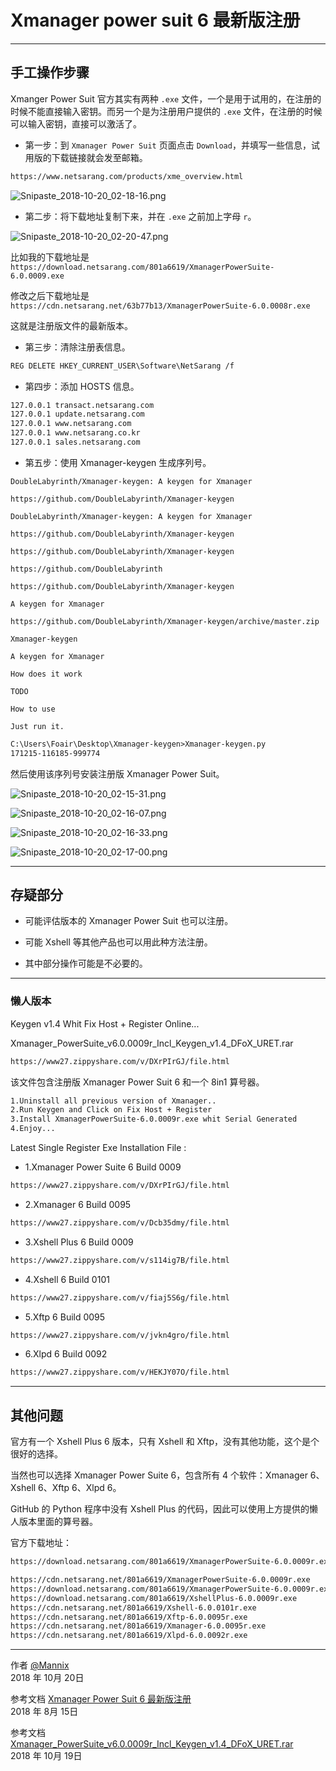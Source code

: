 ﻿# Xmanager power suit 6 最新版注册

------

## 手工操作步骤

Xmanger Power Suit 官方其实有两种 `.exe` 文件，一个是用于试用的，在注册的时候不能直接输入密钥。而另一个是为注册用户提供的 `.exe` 文件，在注册的时候可以输入密钥，直接可以激活了。

* 第一步：到 `Xmanager Power Suit` 页面点击 `Download`，并填写一些信息，试用版的下载链接就会发至邮箱。

```txt
https://www.netsarang.com/products/xme_overview.html
```

![Snipaste_2018-10-20_02-18-16.png](https://whitecell.io/upload/attach/201810/151_69N9VM8UNHEWZG2.png "Snipaste_2018-10-20_02-18-16.png")

* 第二步：将下载地址复制下来，并在 `.exe` 之前加上字母 `r`。

![Snipaste_2018-10-20_02-20-47.png](https://whitecell.io/upload/attach/201810/151_5RNQ8WT4VD4M3H8.png "Snipaste_2018-10-20_02-20-47.png")

比如我的下载地址是 `https://download.netsarang.com/801a6619/XmanagerPowerSuite-6.0.0009.exe`

修改之后下载地址是 `https://cdn.netsarang.net/63b77b13/XmanagerPowerSuite-6.0.0008r.exe`

这就是注册版文件的最新版本。

* 第三步：清除注册表信息。

```txt
REG DELETE HKEY_CURRENT_USER\Software\NetSarang /f
```

* 第四步：添加 HOSTS 信息。

```txt
127.0.0.1 transact.netsarang.com
127.0.0.1 update.netsarang.com
127.0.0.1 www.netsarang.com
127.0.0.1 www.netsarang.co.kr
127.0.0.1 sales.netsarang.com
```

* 第五步：使用 Xmanager-keygen 生成序列号。

```
DoubleLabyrinth/Xmanager-keygen: A keygen for Xmanager

https://github.com/DoubleLabyrinth/Xmanager-keygen

DoubleLabyrinth/Xmanager-keygen: A keygen for Xmanager

https://github.com/DoubleLabyrinth/Xmanager-keygen

https://github.com/DoubleLabyrinth/Xmanager-keygen

https://github.com/DoubleLabyrinth

https://github.com/DoubleLabyrinth/Xmanager-keygen

A keygen for Xmanager

https://github.com/DoubleLabyrinth/Xmanager-keygen/archive/master.zip

Xmanager-keygen

A keygen for Xmanager

How does it work

TODO

How to use

Just run it.
```

```txt
C:\Users\Foair\Desktop\Xmanager-keygen>Xmanager-keygen.py
171215-116185-999774
```

然后使用该序列号安装注册版 Xmanager Power Suit。

![Snipaste_2018-10-20_02-15-31.png](https://whitecell.io/upload/attach/201810/151_VYANXMU5B598UFN.png "Snipaste_2018-10-20_02-15-31.png")

![Snipaste_2018-10-20_02-16-07.png](https://whitecell.io/upload/attach/201810/151_N6PZBGNSE3HRWQ6.png "Snipaste_2018-10-20_02-16-07.png")

![Snipaste_2018-10-20_02-16-33.png](https://whitecell.io/upload/attach/201810/151_NC7JWTY2W7NMHW7.png "Snipaste_2018-10-20_02-16-33.png")

![Snipaste_2018-10-20_02-17-00.png](https://whitecell.io/upload/attach/201810/151_2XYVH4WTMSKXS3Q.png "Snipaste_2018-10-20_02-17-00.png")

---

## 存疑部分

* 可能评估版本的 Xmanager Power Suit 也可以注册。

* 可能 Xshell 等其他产品也可以用此种方法注册。

* 其中部分操作可能是不必要的。

---

### 懒人版本

Keygen v1.4 Whit Fix Host + Register Online...

Xmanager_PowerSuite_v6.0.0009r_Incl_Keygen_v1.4_DFoX_URET.rar

```txt
https://www27.zippyshare.com/v/DXrPIrGJ/file.html
```

该文件包含注册版 Xmanager Power Suit 6 和一个 8in1 算号器。

```txt
1.Uninstall all previous version of Xmanager..
2.Run Keygen and Click on Fix Host + Register
3.Install XmanagerPowerSuite-6.0.0009r.exe whit Serial Generated
4.Enjoy...
```

Latest Single Register Exe Installation File :

* 1.Xmanager Power Suite 6 Build 0009

```txt
https://www27.zippyshare.com/v/DXrPIrGJ/file.html
```

* 2.Xmanager 6 Build 0095

```txt
https://www27.zippyshare.com/v/Dcb35dmy/file.html
```

* 3.Xshell Plus 6 Build 0009

```txt
https://www27.zippyshare.com/v/s114ig7B/file.html
```

* 4.Xshell 6 Build 0101

```txt
https://www27.zippyshare.com/v/fiaj5S6g/file.html
```

* 5.Xftp 6 Build 0095

```txt
https://www27.zippyshare.com/v/jvkn4gro/file.html
```

* 6.Xlpd 6 Build 0092

```txt
https://www27.zippyshare.com/v/HEKJY07O/file.html
```

---

## 其他问题

官方有一个 Xshell Plus 6 版本，只有 Xshell 和 Xftp，没有其他功能，这个是个很好的选择。

当然也可以选择 Xmanager Power Suite 6，包含所有 4 个软件：Xmanager 6、Xshell 6、Xftp 6、Xlpd 6。

GitHub 的 Python 程序中没有 Xshell Plus 的代码，因此可以使用上方提供的懒人版本里面的算号器。

官方下载地址：

```txt
https://download.netsarang.com/801a6619/XmanagerPowerSuite-6.0.0009r.exe

https://cdn.netsarang.net/801a6619/XmanagerPowerSuite-6.0.0009r.exe
https://download.netsarang.com/801a6619/XmanagerPowerSuite-6.0.0009r.exe
https://download.netsarang.com/801a6619/XshellPlus-6.0.0009r.exe
https://cdn.netsarang.net/801a6619/Xshell-6.0.0101r.exe
https://cdn.netsarang.net/801a6619/Xftp-6.0.0095r.exe
https://cdn.netsarang.net/801a6619/Xmanager-6.0.0095r.exe
https://cdn.netsarang.net/801a6619/Xlpd-6.0.0092r.exe
```

------

作者 [@Mannix][1]     
2018 年 10月 20日

参考文档 [Xmanager Power Suit 6 最新版注册][2]     
2018 年 8月 15日

参考文档 [Xmanager_PowerSuite_v6.0.0009r_Incl_Keygen_v1.4_DFoX_URET.rar][3]     
2018 年 10月 19日

[1]: http://mannix.top/
[2]: https://tips.foair.me/post/how-to-get-latest-xmanager/
[3]: https://github.com/DoubleLabyrinth/Xmanager-keygen/issues/2#issuecomment-411161975




